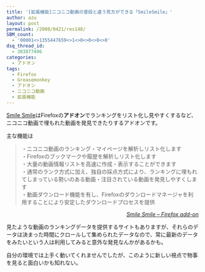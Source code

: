 ```yaml
---
title: '[拡張機能]ニコニコ動画の普段と違う見方ができる「SmileSmile」'
author: azu
layout: post
permalink: /2008/0421/res148/
SBM_count:
  - '00001<>1355447659<>1<>0<>0<>0<>0'
dsq_thread_id:
  - 303877496
categories:
  - アドオン
tags:
  - Firefox
  - Greasemonkey
  - アドオン
  - ニコニコ動画
  - 拡張機能
---
```

[Smile Smile][1]はFirefoxの**アドオン**でランキングをリスト化し見やすくするなど、ニコニコ動画で埋もれた動画を発見できたりするアドオンです。

主な機能は

<blockquote cite="http://www013.upp.so-net.ne.jp/baroque/product/smilesmile/index.html" title="Smile Smile - Firefox add-on">
  <p>
    ・ニコニコ動画のランキング・マイページを解析しリスト化します<br /> ・Firefoxのブックマークや履歴を解析しリスト化します<br /> ・大量の動画情報リストを高速に作成・表示することができます<br /> ・通常のランク方式に加え、独自の採点方式により、ランキングに埋もれてしまっている勢いのある動画・注目されている動画を発見しやすくします<br /> ・動画ダウンロード機能を有し、Firefoxのダウンロードマネージャを利用することにより安定したダウンロードプロセスを提供
  </p>
</blockquote>

<div align="right">
  <cite><a href="http://www013.upp.so-net.ne.jp/baroque/product/smilesmile/index.html">Smile Smile &#8211; Firefox add-on</a></cite>
</div>

見たような動画のランキングデータを提供するサイトもありますが、それらのデータは決まった時間にクロールして集められたデータなので、常に最新のデータをみたいという人は利用してみると意外な発見なんかがあるかも。

自分の環境では上手く動いてくれませんでしたが、このように新しい視点で物事を見ると面白いかも知れない。

 [1]: http://www013.upp.so-net.ne.jp/baroque/product/smilesmile/index.html